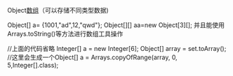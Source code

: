 Object[数组](https://so.csdn.net/so/search?q=数组&spm=1001.2101.3001.7020)（可以存储不同类型数据)

Object[] a= {1001,"ad",12,"qwd"};
Object[][] aa=new Object[3][];
并且能使用Arrays.toString()等方法进行数组工具操作

//上面的代码省略
Integer[] a = new Integer[6];
Object[] array = set.toArray();    //这里会生成一个Object[]
a = Arrays.copyOfRange(array, 0, 5,Integer[].class);

